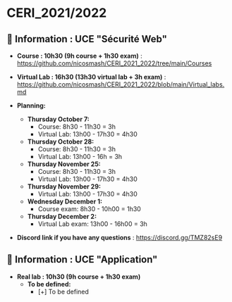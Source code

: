# CERI_2021/2022

## 📢 Information : UCE "Sécurité Web"

* **Course : 10h30 (9h course + 1h30 exam)** : https://github.com/nicosmash/CERI_2021_2022/tree/main/Courses
* **Virtual Lab : 16h30 (13h30 virtual lab + 3h exam)** : https://github.com/nicosmash/CERI_2021_2022/blob/main/Virtual_labs.md

* **Planning:**
    * **Thursday October 7:**
        - Course: 8h30 - 11h30 = 3h
        - Virtual Lab: 13h00 - 17h30 = 4h30
    * **Thursday October 28:**
        - Course: 8h30 - 11h30 = 3h
        - Virtual Lab: 13h00 - 16h = 3h
    * **Thursday November 25:**
        - Course: 8h30 - 11h30 = 3h
        - Virtual Lab: 13h00 - 17h30 = 4h30
    * **Thursday November 29:**
        - Virtual Lab: 13h00 - 17h30 = 4h30
    * **Wednesday  December 1:**
        - Course exam: 8h30 - 10h00 = 1h30
    * **Thursday December 2:**
        - Virtual Lab exam: 13h00 - 16h00 = 3h

* **Discord link if you have any questions** : https://discord.gg/TMZ82sE9

## 📢 Information : UCE "Application"

* **Real lab : 10h30 (9h course + 1h30 exam)**
    * **To be defined:**
        - [+] To be defined

